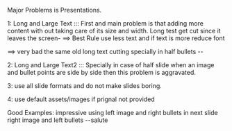 
Major Problems is Presentations.

1: Long and Large Text ::: First and main problem is that adding more content with out taking care of its size and width. Long test get cut since it leaves the screen-
==> Best Rule use less text and if text is more reduce font

==> very bad the same old long text cutting specially in half bullets --

2: Long and Large Text2 ::: Specially in case of half slide when an image and bullet points are side by side then this problem is aggravated.

3: use all slide formats and do not make slides boring.

4: use default assets/images if prignal not provided


Good Examples:
impressive using left image and right bullets in next slide right image and left bullets --salute